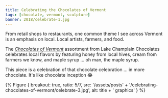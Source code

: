 ```yaml
---
title: Celebrating the Chocolates of Vermont
tags: [chocolate, vermont, sculpture]
banner: 2018/celebrate-1.jpg
---
```


From retail shops to restaurants, one common theme I see across Vermont is an emphasis on local. Local artists, farmers, and food.

The _[Chocolates of Vermont](http://www.lakechamplainchocolates.com/assortments/chocolates-of-vermont/)_ assortment from Lake Champlain Chocolates celebrates local flavors by featuring honey from local hives, cream from farmers we know, and maple syrup … oh man, the maple syrup. 

This piece is a celebration of that chocolate celebration ... in more chocolate. It's like chocolate inception 😂

{% Figure {
    breakout: true,
    ratio: 5/7,
    src: '/assets/posts' + '/celebrating-chocolates-of-vermont/celebrate-3.jpg',
    alt: title + ' graphics'
} %}